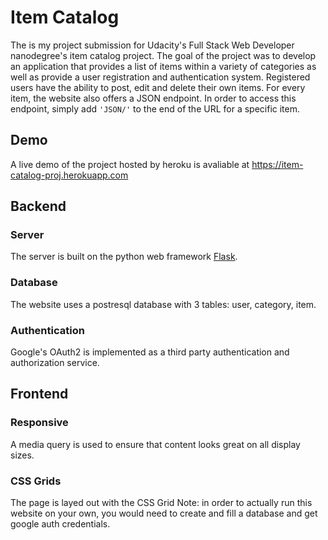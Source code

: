 # Item Catalog
The is my project submission for Udacity's Full Stack Web Developer nanodegree's item catalog project. The goal of the project was to develop an application that provides a list of items within a variety of categories as well as provide a user registration and authentication system. Registered users have the ability to post, edit and delete their own items. For every item, the website also offers a JSON endpoint. In order to access this endpoint, simply add `'JSON/'` to the end of the URL for a specific item. 
## Demo
A live demo of the project hosted by heroku is avaliable at https://item-catalog-proj.herokuapp.com
## Backend
### Server
The server is built on the python web framework [Flask](http://flask.pocoo.org). 
### Database 
The website uses a postresql database with 3 tables: user, category, item. 
### Authentication
Google's OAuth2 is implemented as a third party authentication and authorization service.
## Frontend
### Responsive
A media query is used to ensure that content looks great on all display sizes.
### CSS Grids
The page is layed out with the CSS Grid 
Note: in order to actually run this website on your own, you would need to create and fill a database and get google auth credentials.
